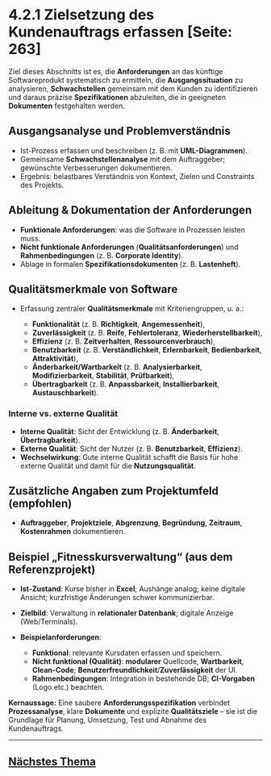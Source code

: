 # 4.2.1 Zielsetzung des Kundenauftrags erfassen [Seite: 263]

Ziel dieses Abschnitts ist es, die **Anforderungen** an das künftige Softwareprodukt systematisch zu ermitteln, die **Ausgangssituation** zu analysieren, **Schwachstellen** gemeinsam mit dem Kunden zu identifizieren und daraus präzise **Spezifikationen** abzuleiten, die in geeigneten **Dokumenten** festgehalten werden. 

## Ausgangsanalyse und Problemverständnis

* Ist-Prozess erfassen und beschreiben (z. B. mit **UML-Diagrammen**).
* Gemeinsame **Schwachstellenanalyse** mit dem Auftraggeber; gewünschte Verbesserungen dokumentieren.
* Ergebnis: belastbares Verständnis von Kontext, Zielen und Constraints des Projekts. 

## Ableitung & Dokumentation der Anforderungen

* **Funktionale Anforderungen**: was die Software in Prozessen leisten muss.
* **Nicht funktionale Anforderungen** (**Qualitätsanforderungen**) und **Rahmenbedingungen** (z. B. **Corporate Identity**).
* Ablage in formalen **Spezifikationsdokumenten** (z. B. **Lastenheft**). 

## Qualitätsmerkmale von Software

* Erfassung zentraler **Qualitätsmerkmale** mit Kriteriengruppen, u. a.:

  * **Funktionalität** (z. B. **Richtigkeit**, **Angemessenheit**),
  * **Zuverlässigkeit** (z. B. **Reife**, **Fehlertoleranz**, **Wiederherstellbarkeit**),
  * **Effizienz** (z. B. **Zeitverhalten**, **Ressourcenverbrauch**),
  * **Benutzbarkeit** (z. B. **Verständlichkeit**, **Erlernbarkeit**, **Bedienbarkeit**, **Attraktivität**),
  * **Änderbarkeit/Wartbarkeit** (z. B. **Analysierbarkeit**, **Modifizierbarkeit**, **Stabilität**, **Prüfbarkeit**),
  * **Übertragbarkeit** (z. B. **Anpassbarkeit**, **Installierbarkeit**, **Austauschbarkeit**).

### Interne vs. externe Qualität

* **Interne Qualität**: Sicht der Entwicklung (z. B. **Änderbarkeit**, **Übertragbarkeit**).
* **Externe Qualität**: Sicht der Nutzer (z. B. **Benutzbarkeit**, **Effizienz**).
* **Wechselwirkung**: Gute interne Qualität schafft die Basis für hohe externe Qualität und damit für die **Nutzungsqualität**. 

## Zusätzliche Angaben zum Projektumfeld (empfohlen)

* **Auftraggeber**, **Projektziele**, **Abgrenzung**, **Begründung**, **Zeitraum**, **Kostenrahmen** dokumentieren. 

## Beispiel „Fitnesskursverwaltung“ (aus dem Referenzprojekt)

* **Ist-Zustand**: Kurse bisher in **Excel**; Aushänge analog; keine digitale Ansicht; kurzfristige Änderungen schwer kommunizierbar.
* **Zielbild**: Verwaltung in **relationaler Datenbank**; digitale Anzeige (Web/Terminals).
* **Beispielanforderungen**:

  * **Funktional**: relevante Kursdaten erfassen und speichern.
  * **Nicht funktional (Qualität)**: **modularer** Quellcode, **Wartbarkeit**, **Clean-Code**; **Benutzerfreundlichkeit**/**Zuverlässigkeit** der UI.
  * **Rahmenbedingungen**: Integration in bestehende DB; **CI-Vorgaben** (Logo etc.) beachten.

**Kernaussage:** Eine saubere **Anforderungsspezifikation** verbindet **Prozessanalyse**, klare **Dokumente** und explizite **Qualitätsziele** – sie ist die Grundlage für Planung, Umsetzung, Test und Abnahme des Kundenauftrags. 

---

## [Nächstes Thema](./4.2.2_Das_Projekt_planen_und_die_Wirtschaftlichkeit_beurteilen.md)